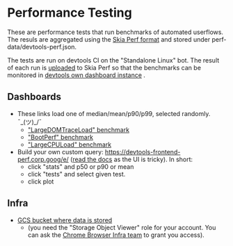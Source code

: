 # Performance Testing

These are performance tests that run benchmarks of automated userflows. The resuls are aggregated using the [Skia Perf format](https://skia.googlesource.com/buildbot/+/refs/heads/main/perf/FORMAT.md) and stored under perf-data/devtools-perf.json.

The tests are run on devtools CI on the "Standalone Linux" bot. The result of each run is [uploaded](https://source.chromium.org/chromium/infra/infra_superproject/+/main:build/recipes/recipes/devtools/devtools-frontend.py?q=publish_performance_benchmarks) to Skia Perf  so that the benchmarks can be monitored in [devtools own dashboard instance](https://devtools-frontend-perf.corp.goog/e/) .

## Dashboards

* These links load one of median/mean/p90/p99, selected randomly. ¯\_(ツ)_/¯
  * ["LargeDOMTraceLoad" benchmark](https://devtools-frontend-perf.corp.goog/e/?queries=test%LargeDOMTraceLoad)
  * ["BootPerf" benchmark](https://devtools-frontend-perf.corp.goog/e/?queries=test%BootPerf)
  * ["LargeCPULoad" benchmark](https://devtools-frontend-perf.corp.goog/e/?queries=test%LargeCPULoad)
* Build your own custom query: https://devtools-frontend-perf.corp.goog/e/ ([read the docs](http://go/perf-user-doc) as the UI is tricky). In short:
  - click "stats" and p50 or p90 or mean
  - click "tests" and select given test.
  - click plot

## Infra
* [GCS bucket where data is stored](https://pantheon.corp.google.com/storage/browser/devtools-frontend-perf/ingest/2024/10/08/08/client.devtools-frontend.integration/Stand-alone%20Linux/performance-tests?pageState=(%22StorageObjectListTable%22:(%22f%22:%22%255B%255D%22))&e=-13802955&mods=component_inspector&project=skia-public)
  - (you need the "Storage Object Viewer" role for your account. You can ask the [Chrome Browser Infra team](https://g3doc.corp.google.com/company/teams/chrome/ops/engprod/browser_infra/index.md?cl=head) to grant you access).

